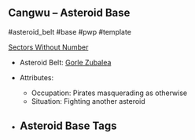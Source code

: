 ## Cangwu &ndash; Asteroid Base

#asteroid_belt #base #pwp #template 

[Sectors Without Number]()

- Asteroid Belt: [Gorle Zubalea]()

- Attributes:
   -   Occupation: Pirates masquerading as otherwise
   -   Situation: Fighting another asteroid

- Asteroid Base Tags
	-  

